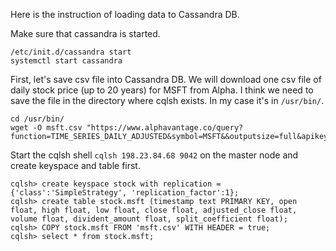 Here is the instruction of loading data to Cassandra DB.

Make sure that cassandra is started.
```
/etc/init.d/cassandra start
systemctl start cassandra
```

First, let's save csv file into Cassandra DB. We will download one csv file of daily stock price (up to 20 years) for MSFT from Alpha. 
I think we need to save the file in the directory where cqlsh exists. In my case it's in `/usr/bin/`.
```
cd /usr/bin/
wget -O msft.csv "https://www.alphavantage.co/query?function=TIME_SERIES_DAILY_ADJUSTED&symbol=MSFT&&outputsize=full&apikey=YMKEPIY3AWI2CV5G&datatype=csv"
```

Start the cqlsh shell `cqlsh 198.23.84.68 9042` on the master node and create keyspace and table first.
```
cqlsh> create keyspace stock with replication = {'class':'SimpleStrategy', 'replication_factor':1};
cqlsh> create table stock.msft (timestamp text PRIMARY KEY, open float, high float, low float, close float, adjusted_close float, volume float, divident_amount float, split_coefficient float);
cqlsh> COPY stock.msft FROM 'msft.csv' WITH HEADER = true;
cqlsh> select * from stock.msft;
```
